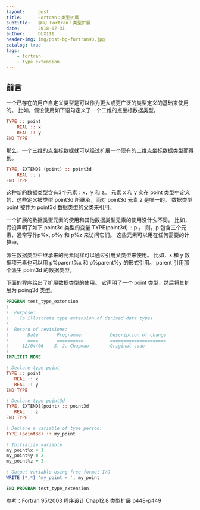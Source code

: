 ```yaml
---
layout:     post
title:      Fortran：类型扩展
subtitle:   学习 Fortran：类型扩展
date:       2018-07-31
author:     DLXIII
header-img: img/post-bg-fortran90.jpg
catalog: true
tags:
    - fortran
    - type extension
---
```



## 前言

一个已存在的用户自定义类型是可以作为更大或更广泛的类型定义的基础来使用的。
比如，假设使用如下语句定义了一个二维的点坐标数据类型。

~~~ fortran
TYPE :: point
    REAL :: x
    REAL :: y
END TYPE
~~~


<!--more-->


那么，一个三维的点坐标数据就可以经过扩展一个现有的二维点坐标数据类型而得到。

~~~ fortran
TYPE, EXTENDS (point) :: point3d
    REAL :: z
END TYPE
~~~

这种新的数据类型含有3个元素：x，y 和 z。
元素 x 和 y 实在 point 类型中定义的，这些定义被类型 point3d 所继承，而对 point3d 元素 z 是唯一的。
数据类型 point 被作为 point3d 数据类型的父类来引用。

一个扩展的数据类型元素的使用和其他数据类型元素的使用没什么不同。
比如，假设声明了如下 point3d 类型的变量 TYPE(point3d) :: p 。
则，p 包含三个元素，通常写作p%x,  p%y 和 p%z 来访问它们。
这些元素可以用在任何需要的计算中。

派生数据类型中继承来的元素同样可以通过引用父类型来使用。
比如，x 和 y 数据项元素也可以用 p%parent%x 和 p%parent%y 的形式引用。
parent 引用那个派生 point3d 的数据类型。

下面的程序给出了扩展数据类型的使用。
它声明了一个 point 类型，然后将其扩展为 poing3d 类型。

~~~ fortran
PROGRAM test_type_extension
!
!  Purpose:
!    To illustrate type extension of derived data types.
!
!  Record of revisions:
!       Date       Programmer          Description of change
!       ====       ==========          =====================
!     12/04/06    S. J. Chapman        Original code
!
IMPLICIT NONE

! Declare type point
TYPE :: point
   REAL :: x
   REAL :: y
END TYPE

! Declare type point3d
TYPE, EXTENDS(point) :: point3d
   REAL :: z
END TYPE

! Declare a variable of type person:
TYPE (point3d) :: my_point

! Initialize variable
my_point%x = 1.
my_point%y = 2.
my_point%z = 3.

! Output variable using free format I/O
WRITE (*,*) 'my_point = ', my_point

END PROGRAM test_type_extension
~~~ 


参考：Fortran 95/2003 程序设计
Chap12.8 类型扩展 p448-p449

